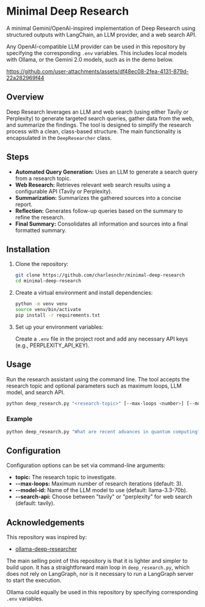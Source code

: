 # Minimal Deep Research

A minimal Gemini/OpenAI-inspired implementation of Deep Research using structured outputs with LangChain, an LLM provider, and a web search API.

Any OpenAI-compatible LLM provider can be used in this repository by specifying the corresponding `.env` variables. This includes local models with Ollama, or the Gemini 2.0 models, such as in the demo below.

https://github.com/user-attachments/assets/df48ec08-2fea-4131-879d-22a282969f44

## Overview

Deep Research leverages an LLM and web search (using either Tavily or Perplexity) to generate targeted search queries, gather data from the web, and summarize the findings. The tool is designed to simplify the research process with a clean, class-based structure. The main functionality is encapsulated in the `DeepResearcher` class.

## Steps

- **Automated Query Generation:** Uses an LLM to generate a search query from a research topic.
- **Web Research:** Retrieves relevant web search results using a configurable API (Tavily or Perplexity).
- **Summarization:** Summarizes the gathered sources into a concise report.
- **Reflection:** Generates follow-up queries based on the summary to refine the research.
- **Final Summary:** Consolidates all information and sources into a final formatted summary.

## Installation

1. Clone the repository:

   ```bash
   git clone https://github.com/charlesnchr/minimal-deep-research
   cd minimal-deep-research
   ```

2. Create a virtual environment and install dependencies:

   ```bash
   python -m venv venv
   source venv/bin/activate
   pip install -r requirements.txt
   ```

3. Set up your environment variables:

   Create a `.env` file in the project root and add any necessary API keys (e.g., PERPLEXITY_API_KEY).

## Usage

Run the research assistant using the command line. The tool accepts the research topic and optional parameters such as maximum loops, LLM model, and search API.

```bash
python deep_research.py "<research-topic>" [--max-loops <number>] [--model-id <model-name>] [--search-api <tavily|perplexity>]
```

### Example

```bash
python deep_research.py "What are recent advances in quantum computing?" --max-loops 3 --model-id "gpt-4o" --search-api tavily
```

## Configuration

Configuration options can be set via command-line arguments:

- **topic:** The research topic to investigate.
- **--max-loops:** Maximum number of research iterations (default: 3).
- **--model-id:** Name of the LLM model to use (default: llama-3.3-70b).
- **--search-api:** Choose between "tavily" or "perplexity" for web search (default: tavily).

## Acknowledgements

This repository was inspired by:

- [ollama-deep-researcher](https://github.com/langchain-ai/ollama-deep-researcher)

The main selling point of this repository is that it is lighter and simpler to build upon. It has a straightforward main loop in `deep_research.py`, which does not rely on LangGraph, nor is it necessary to run a LangGraph server to start the execution.

Ollama could equally be used in this repository by specifying corresponding `.env` variables.
